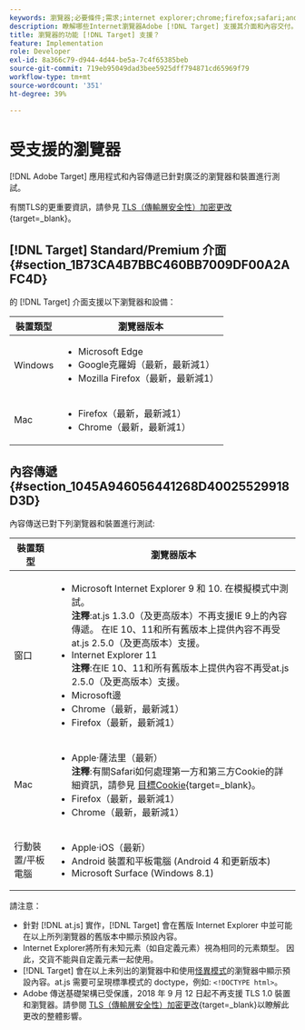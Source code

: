 ```yaml
---
keywords: 瀏覽器;必要條件;需求;internet explorer;chrome;firefox;safari;android;surface
description: 瞭解哪些Internet瀏覽器Adobe [!DNL Target] 支援其介面和內容交付。
title: 瀏覽器的功能 [!DNL Target] 支援？
feature: Implementation
role: Developer
exl-id: 8a366c79-d944-4d44-be5a-7c4f65385beb
source-git-commit: 719eb95049dad3bee5925dff794871cd65969f79
workflow-type: tm+mt
source-wordcount: '351'
ht-degree: 39%

---
```


# 受支援的瀏覽器

[!DNL Adobe Target] 應用程式和內容傳遞已針對廣泛的瀏覽器和裝置進行測試。

有關TLS的更重要資訊，請參見 [TLS（傳輸層安全性）加密更改](https://developer.adobe.com/target/before-implement/tls-transport-layer-security-encryption/){target=_blank}。

## [!DNL Target] Standard/Premium 介面 {#section_1B73CA4B7BBC460BB7009DF00A2AFC4D}

的 [!DNL Target] 介面支援以下瀏覽器和設備：

| 裝置類型 | 瀏覽器版本 |
|--- |--- |
| Windows | <ul><li>Microsoft Edge</li><li>Google克羅姆（最新，最新減1）</li><li>Mozilla Firefox（最新，最新減1）</li></ul> |
| Mac | <ul><li>Firefox（最新，最新減1）</li><li>Chrome（最新，最新減1）</li></ul> |

## 內容傳遞 {#section_1045A946056441268D40025529918D3D}

內容傳送已對下列瀏覽器和裝置進行測試:

| 裝置類型 | 瀏覽器版本 |
|--- |--- |
| 窗口 | <ul><li>Microsoft Internet Explorer 9 和 10. 在模擬模式中測試。<br>**注釋**:at.js 1.3.0（及更高版本）不再支援IE 9上的內容傳遞。 在IE 10、11和所有舊版本上提供內容不再受at.js 2.5.0（及更高版本）支援。</li><li>Internet Explorer 11 <br>**注釋**:在IE 10、11和所有舊版本上提供內容不再受at.js 2.5.0（及更高版本）支援。</li><li>Microsoft邊</li><li>Chrome（最新，最新減1）</li><li>Firefox（最新，最新減1）</li></ul> |
| Mac | <ul><li>Apple·薩法里（最新）<br>**注釋**:有關Safari如何處理第一方和第三方Cookie的詳細資訊，請參見 [目標Cookie](https://developer.adobe.com/target/before-implement/privacy/cookie-behavior/){target=_blank}。</li><li>Firefox（最新，最新減1）</li><li>Chrome（最新，最新減1）</li></ul> |
| 行動裝置/平板電腦 | <ul><li>Apple·iOS（最新）</li><li>Android 裝置和平板電腦 (Android 4 和更新版本)</li><li>Microsoft Surface (Windows 8.1)</li></ul> |

請注意：

* 針對 [!DNL at.js] 實作，[!DNL Target] 會在舊版 Internet Explorer 中並可能在以上所列瀏覽器的舊版本中顯示預設內容。
* Internet Explorer將所有未知元素（如自定義元素）視為相同的元素類型。 因此，交貨不能與自定義元素一起使用。
* [!DNL Target] 會在以上未列出的瀏覽器中和使用[怪異模式](https://en.wikipedia.org/wiki/Quirks_mode)的瀏覽器中顯示預設內容。at.js 需要可呈現標準模式的 doctype，例如: `<!DOCTYPE html>`。
* Adobe 傳送基礎架構已受保護，2018 年 9 月 12 日起不再支援 TLS 1.0 裝置和瀏覽器。請參閱 [TLS（傳輸層安全性）加密更改](https://developer.adobe.com/target/before-implement/tls-transport-layer-security-encryption/){target=_blank}以瞭解此更改的整體影響。
